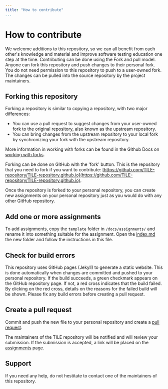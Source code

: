 ```yaml
---
title: "How to contribute"
...
```


# How to contribute

We welcome additions to this repository, so we can all benefit from each other's knowledge and material and improve software testing education one step at the time. 
Contributing can be done using the Fork and pull model. 
Anyone can fork this repository and push changes to their personal fork. 
You do not need permission to this repository to push to a user-owned fork. 
The changes can be pulled into the source repository by the project maintainers.

## Forking this repository

Forking a repository is similar to copying a repository, with two major differences:

- You can use a pull request to suggest changes from your user-owned fork to the original repository, also known as the upstream repository.
- You can bring changes from the upstream repository to your local fork by synchronizing your fork with the upstream repository.

More information in working with forks can be found in the Github Docs on [working with forks](https://docs.github.com/en/github/collaborating-with-pull-requests/working-with-forks/about-forks).

Forking can be done on GitHub with the 'fork' button. 
This is the repository that you need to fork if you want to contribute: [https://github.com/TILE-repository/TILE-repository.github.io](https://github.com/TILE-repository/TILE-repository.github.io).

Once the repository is forked to your personal repository, you can create new assignments on your personal repository just as you would do with any other GitHub repository.

## Add one or more assignments

To add assignments, copy the `template` folder in `/docs/assignments/` and rename it into something suitable for the assignment. Open the [index.md](assignments/template/index.md) the new folder and follow the instructions in this file.

## Check for build errors

This repository uses GitHub pages (Jekyll) to generate a static website. This is done automatically when changes are committed and pushed to your personal repository. If the build succeeds, a green checkmark appears on the GitHub repository page. If not, a red cross indicates that the build failed. By clicking on the red cross, details on the reasons for the failed build will be shown. Please fix any build errors before creating a pull request.

## Create a pull request

Commit and push the new file to your personal repository and create a [pull request](https://docs.github.com/en/github/collaborating-with-pull-requests/proposing-changes-to-your-work-with-pull-requests/creating-a-pull-request-from-a-fork).

The maintainers of the TILE repository will be notified and will review your submission. If the submission is accepted, a link will be placed on the [assignments](assignments/index.md) page.

## Support

If you need any help, do not hestitate to contact one of the maintainers of this repository.